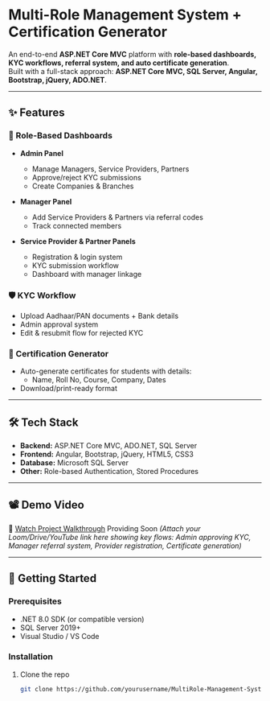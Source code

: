 # Multi-Role Management System + Certification Generator  

An end-to-end **ASP.NET Core MVC** platform with **role-based dashboards, KYC workflows, referral system, and auto certificate generation**.  
Built with a full-stack approach: **ASP.NET Core MVC, SQL Server, Angular, Bootstrap, jQuery, ADO.NET**.  

---

## ✨ Features  

### 🔑 Role-Based Dashboards  
- **Admin Panel**  
  - Manage Managers, Service Providers, Partners  
  - Approve/reject KYC submissions  
  - Create Companies & Branches  

- **Manager Panel**  
  - Add Service Providers & Partners via referral codes  
  - Track connected members  

- **Service Provider & Partner Panels**  
  - Registration & login system  
  - KYC submission workflow  
  - Dashboard with manager linkage  

### 🛡️ KYC Workflow  
- Upload Aadhaar/PAN documents + Bank details  
- Admin approval system  
- Edit & resubmit flow for rejected KYC  

### 📜 Certification Generator  
- Auto-generate certificates for students with details:  
  - Name, Roll No, Course, Company, Dates  
- Download/print-ready format  

---

## 🛠️ Tech Stack  

- **Backend:** ASP.NET Core MVC, ADO.NET, SQL Server  
- **Frontend:** Angular, Bootstrap, jQuery, HTML5, CSS3  
- **Database:** Microsoft SQL Server  
- **Other:** Role-based Authentication, Stored Procedures  

---

## 📽️ Demo Video  

🎥 [Watch Project Walkthrough](#) Providing Soon 
*(Attach your Loom/Drive/YouTube link here showing key flows: Admin approving KYC, Manager referral system, Provider registration, Certificate generation)*  

---

## 🚀 Getting Started  

### Prerequisites  
- .NET 8.0 SDK (or compatible version)  
- SQL Server 2019+  
- Visual Studio / VS Code  
 

### Installation  
1. Clone the repo  
   ```bash
   git clone https://github.com/yourusername/MultiRole-Management-System.git
